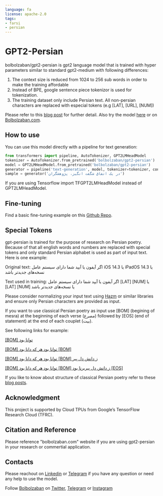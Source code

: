 ```yaml
---
language: fa
license: apache-2.0
tags: 
- farsi
- persian
---
```

# GPT2-Persian
bolbolzaban/gpt2-persian is gpt2 language model that is trained with hyper parameters similar to standard gpt2-medium with following differences:
1. The context size is reduced from 1024 to 256 sub words in order to make the training affordable 
2. Instead of BPE, google sentence piece tokenizor is used for tokenization.
3. The training dataset only include Persian text. All non-persian characters are replaced with especial tokens (e.g [LAT], [URL], [NUM])

Please refer to this [blog post](https://medium.com/@khashei/a-not-so-dangerous-ai-in-the-persian-language-39172a641c84) for further detail. 
Also try the model [here](https://huggingface.co/bolbolzaban/gpt2-persian?text=%D8%AF%D8%B1+%DB%8C%DA%A9+%D8%A7%D8%AA%D9%81%D8%A7%D9%82+%D8%B4%DA%AF%D9%81%D8%AA+%D8%A7%D9%86%DA%AF%DB%8C%D8%B2%D8%8C+%D9%BE%DA%98%D9%88%D9%87%D8%B4%DA%AF%D8%B1%D8%A7%D9%86) or on [Bolbolzaban.com](http://www.bolbolzaban.com/text).

## How to use
You can use this model directly with a pipeline for text generation:

```python
from transformers import pipeline, AutoTokenizer, GPT2LMHeadModel
tokenizer = AutoTokenizer.from_pretrained('bolbolzaban/gpt2-persian')
model = GPT2LMHeadModel.from_pretrained('bolbolzaban/gpt2-persian')
generator = pipeline('text-generation', model, tokenizer=tokenizer, config={'max_length':256})
sample = generator('در یک اتفاق شگفت انگیز، پژوهشگران')
```
If you are using Tensorflow import TFGPT2LMHeadModel instead of GPT2LMHeadModel.

## Fine-tuning
Find a basic fine-tuning example on this [Github Repo](https://github.com/khashei/bolbolzaban-gpt2-persian).

## Special Tokens
gpt-persian is trained for the purpose of research on Persian poetry. Because of that all english words and numbers are replaced with special tokens and only standard Persian alphabet is used as part of input text. Here is one example:

Original text: اگر آیفون یا آیپد شما دارای سیستم عامل iOS 14.3 یا iPadOS 14.3 یا نسخه‌های جدیدتر باشد

Text used in training: اگر آیفون یا آیپد شما دارای سیستم عامل [LAT] [NUM] یا [LAT] [NUM] یا نسخه‌های جدیدتر باشد

Please consider normalizing your input text using [Hazm](https://github.com/sobhe/hazm) or similar libraries and ensure only Persian characters are provided as input.

If you want to use classical Persian poetry as input use [BOM] (begining of mesra) at the beginning of each verse (مصرع) followed by [EOS] (end of statement) at the end of each couplet (بیت). 

See following links for example:

[[BOM] توانا بود](https://huggingface.co/bolbolzaban/gpt2-persian?text=%5BBOM%5D+%D8%AA%D9%88%D8%A7%D9%86%D8%A7+%D8%A8%D9%88%D8%AF)

[[BOM] توانا بود هر که دانا بود [BOM]](https://huggingface.co/bolbolzaban/gpt2-persian?text=%5BBOM%5D+%D8%AA%D9%88%D8%A7%D9%86%D8%A7+%D8%A8%D9%88%D8%AF+%D9%87%D8%B1+%DA%A9%D9%87+%D8%AF%D8%A7%D9%86%D8%A7+%D8%A8%D9%88%D8%AF+%5BBOM%5D)

[[BOM] توانا بود هر که دانا بود [BOM] ز دانش دل پیر](https://huggingface.co/bolbolzaban/gpt2-persian?text=%5BBOM%5D+%D8%AA%D9%88%D8%A7%D9%86%D8%A7+%D8%A8%D9%88%D8%AF+%D9%87%D8%B1+%DA%A9%D9%87+%D8%AF%D8%A7%D9%86%D8%A7+%D8%A8%D9%88%D8%AF+%5BBOM%5D+%D8%B2+%D8%AF%D8%A7%D9%86%D8%B4+%D8%AF%D9%84+%D9%BE%DB%8C%D8%B1)

[[BOM] توانا بود هر که دانا بود [BOM] ز دانش دل پیربرنا بود  [EOS]](https://huggingface.co/bolbolzaban/gpt2-persian?text=%5BBOM%5D+%D8%AA%D9%88%D8%A7%D9%86%D8%A7+%D8%A8%D9%88%D8%AF+%D9%87%D8%B1+%DA%A9%D9%87+%D8%AF%D8%A7%D9%86%D8%A7+%D8%A8%D9%88%D8%AF+%5BBOM%5D+%D8%B2+%D8%AF%D8%A7%D9%86%D8%B4+%D8%AF%D9%84+%D9%BE%DB%8C%D8%B1%D8%A8%D8%B1%D9%86%D8%A7+%D8%A8%D9%88%D8%AF++%5BEOS%5D)

If you like to know about structure of classical Persian poetry refer to these [blog posts](https://medium.com/@khashei).
## Acknowledgment
This project is supported by Cloud TPUs from Google’s TensorFlow Research Cloud (TFRC).
## Citation and Reference
Please reference "bolbolzaban.com" website if you are using gpt2-persian in your research or commertial application.
## Contacts
Please reachout on [Linkedin](https://www.linkedin.com/in/khashei/) or [Telegram](https://t.me/khasheia) if you have any question or need any help to use the model.

Follow [Bolbolzaban](http://bolbolzaban.com/about) on [Twitter](https://twitter.com/bolbol_zaban), [Telegram](https://t.me/bolbol_zaban) or [Instagram](https://www.instagram.com/bolbolzaban/)